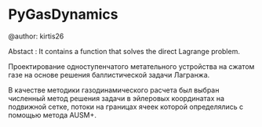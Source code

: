 # PyGasDynamics
@author: kirtis26

Abstact : It contains a function that solves the direct Lagrange problem.

Проектирование одноступенчатого метательного устройства на сжатом газе на основе решения баллистической задачи Лагранжа.

В качестве методики газодинамического расчета был выбран численный метод решения задачи в эйлеровых координатах на подвижной сетке, потоки на границах ячеек которой определялись с помощью метода AUSM+.
